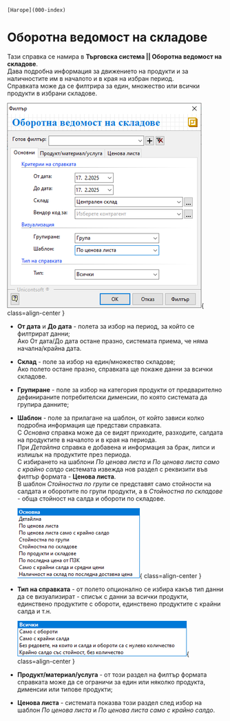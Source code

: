 ```{only} html
[Нагоре](000-index)
```

# Оборотна ведомост на складове

Тази справка се намира в **Търговска система || Оборотна ведомост на складове**.  
Дава подробна информация за движението на продукти и за наличностите им в началото и в края на избран период.  
Справката може да се филтрира за един, множество или всички продукти в избрани складове.  

![](903-turnover-sheet-warhouse1.png){ class=align-center }

 - **От дата** и **До дата** - полета за избор на период, за който се филтрират данни;  
 Ако От дата/До дата остане празно, системата приема, че няма начална/крайна дата.  

 - **Склад** - поле за избор на един/множество складове;    
 Ако полето остане празно, справката ще покаже данни за всички складове.  

 - **Групиране** - поле за избор на категория продукти от предварително дефинираните потребителски дименсии, по която системата да групира данните;   

 - **Шаблон** - поле за прилагане на шаблон, от който зависи колко подробна информация ще представи справката.  
 С *Основна* справка може да се видят приходите, разходите, салдата на продуктите в началото и в края на периода.  
 При *Детайлна* справка е добавена и информация за брак, липси и излишък на продуктите през периода.  
 С избирането на шаблони *По ценова листа* и *По ценова листа само с крайно салдо* системата извежда нов раздел с реквизити във филтър формата - **Ценова листа**.  
 В шаблон *Стойностна по групи* се представят само стойности на салдата и оборотите по групи продукти, а в *Стойностна по складове* - обща стойност на салда и обороти по складове. 

    ![](903-turnover-sheet-warhouse2.png){ class=align-center }

 - **Тип на справката** - от полето опционално се избира какъв тип данни да се визуализират - списък с данни за всички продукти, единствено продуктите с обороти, единствено продуктите с крайни салда и т.н.  

    ![](903-turnover-sheet-warhouse3.png){ class=align-center }

 - **Продукт/материал/услуга** - от този раздел на филтър формата справката може да се ограничи за един или няколко продукта, дименсии или типове продукти;  

- **Ценова листа** - системата показва този раздел след избор на шаблон *По ценова листа* и *По ценова листа само с крайно салдо*.  